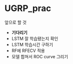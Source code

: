 # UGRP_prac

앞으로 할 것
- **기다리기**
- LSTM 잘 학습됐는지 확인
- LSTM 학습시간 구하기
- RF에 RFECV 적용
- 모델 합쳐서 ROC curve 그리기
